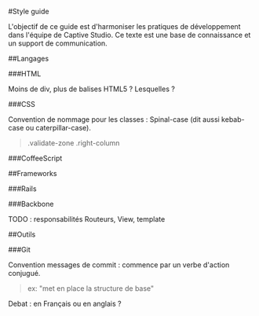#Style guide

L'objectif de ce guide est d'harmoniser les pratiques de développement dans l'équipe de Captive Studio. Ce texte est une base de connaissance et un support de communication. 

##Langages

###HTML

Moins de div, plus de balises HTML5 ? Lesquelles ?

###CSS

Convention de nommage pour les classes : Spinal-case (dit aussi kebab-case ou caterpillar-case).

> .validate-zone
> .right-column

###CoffeeScript

##Frameworks

###Rails

###Backbone

TODO : responsabilités Routeurs, View, template

##Outils

###Git

Convention messages de commit : commence par un verbe d'action conjugué.

> ex: "met en place la structure de base"

Debat : en Français ou en anglais ?